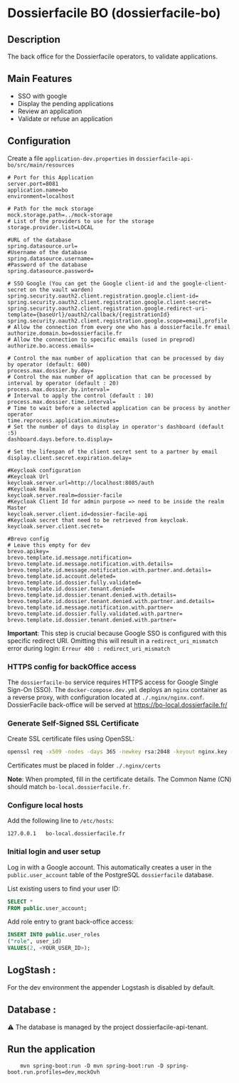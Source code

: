 # Dossierfacile BO (dossierfacile-bo)

## Description
The back office for the Dossierfacile operators, to validate applications.

## Main Features
- SSO with google
- Display the pending applications
- Review an application
- Validate or refuse an application

## Configuration
Create a file `application-dev.properties` in `dossierfacile-api-bo/src/main/resources`

```properties
# Port for this Application 
server.port=8081
application.name=bo
environment=localhost

# Path for the mock storage
mock.storage.path=../mock-storage
# List of the providers to use for the storage
storage.provider.list=LOCAL

#URL of the database
spring.datasource.url=
#Username of the database
spring.datasource.username=
#Password of the database
spring.datasource.password=

# SSO Google (You can get the Google client-id and the google-client-secret on the vault warden)
spring.security.oauth2.client.registration.google.client-id=
spring.security.oauth2.client.registration.google.client-secret=
spring.security.oauth2.client.registration.google.redirect-uri-template={baseUrl}/oauth2/callback/{registrationId}
spring.security.oauth2.client.registration.google.scope=email,profile
# Allow the connection from every one who has a dossierfacile.fr email
authorize.domain.bo=dossierfacile.fr
# Allow the connection to specific emails (used in preprod)
authorize.bo.access.emails=

# Control the max number of application that can be processed by day by operator (default: 600)
process.max.dossier.by.day=
# Control the max number of application that can be processed by interval by operator (default : 20)
process.max.dossier.by.interval=
# Interval to apply the control (default : 10)
process.max.dossier.time.interval=
# Time to wait before a selected application can be process by another operator
time.reprocess.application.minutes=
# Set the number of days to display in operator's dashboard (default :5)
dashboard.days.before.to.display=

# Set the lifespan of the client secret sent to a partner by email
display.client.secret.expiration.delay=

#Keycloak configuration
#Keycloak Url
keycloak.server.url=http://localhost:8085/auth
#Keycloak Realm
keycloak.server.realm=dossier-facile
#Keycloak Client Id for admin purpose => need to be inside the realm Master 
keycloak.server.client.id=dossier-facile-api
#Keycloak secret that need to be retrieved from keycloak. 
keycloak.server.client.secret=

#Brevo config
# Leave this empty for dev
brevo.apikey=
brevo.template.id.message.notification=
brevo.template.id.message.notification.with.details=
brevo.template.id.message.notification.with.partner.and.details=
brevo.template.id.account.deleted=
brevo.template.id.dossier.fully.validated=
brevo.template.id.dossier.tenant.denied=
brevo.template.id.dossier.tenant.denied.with.details=
brevo.template.id.dossier.tenant.denied.with.partner.and.details=
brevo.template.id.message.notification.with.partner=
brevo.template.id.dossier.fully.validated.with.partner=
brevo.template.id.dossier.tenant.denied.with.partner=
```

**Important**: This step is crucial because Google SSO is configured with this specific redirect URI. Omitting this will result in a `redirect_uri_mismatch` error during login: `Erreur 400 : redirect_uri_mismatch`

### HTTPS config for backOffice access

The `dossierfacile-bo` service requires HTTPS access for Google Single Sign-On (SSO). The `docker-compose.dev.yml` deploys an `nginx` container as a reverse proxy, with configuration located at `./.nginx/nginx.conf`. DossierFacile back-office will be served at https://bo-local.dossierfacile.fr/

### Generate Self-Signed SSL Certificate

Create SSL certificate files using OpenSSL:
```bash
openssl req -x509 -nodes -days 365 -newkey rsa:2048 -keyout nginx.key -out nginx.crt
```

Certificates must be placed in folder `./.nginx/certs`

**Note**: When prompted, fill in the certificate details. The Common Name (CN) should match `bo-local.dossierfacile.fr`.

### Configure local hosts
Add the following line to `/etc/hosts`:
```
127.0.0.1   bo-local.dossierfacile.fr
```

### Initial login and user setup

Log in with a Google account. This automatically creates a user in the `public.user_account` table of the PostgreSQL `dossierfacile` database.

List existing users to find your user ID:
```sql
SELECT *
FROM public.user_account;
```

Add role entry to grant back-office access:
```sql
INSERT INTO public.user_roles
("role", user_id)
VALUES(2, <YOUR_USER_ID>);
```

## LogStash :

For the dev environment the appender Logstash is disabled by default.

## Database :
⚠️ The database is managed by the project dossierfacile-api-tenant.

## Run the application

```shell
    mvn spring-boot:run -D mvn spring-boot:run -D spring-boot.run.profiles=dev,mockOvh
```
